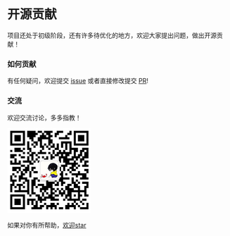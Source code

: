 
# 开源贡献

项目还处于初级阶段，还有许多待优化的地方，欢迎大家提出问题，做出开源贡献！

### 如何贡献

有任何疑问，欢迎提交 [issue](https://github.com/mopacha/vue-ssr-admin/issues) 或者直接修改提交 [PR](https://github.com/mopacha/vue-ssr-admin/pulls)!


### 交流

欢迎交流讨论，多多指教！

![PNG](../imgs/weixin.png)


如果对你有所帮助，[欢迎star](https://github.com/mopacha/vue-ssr-admin)